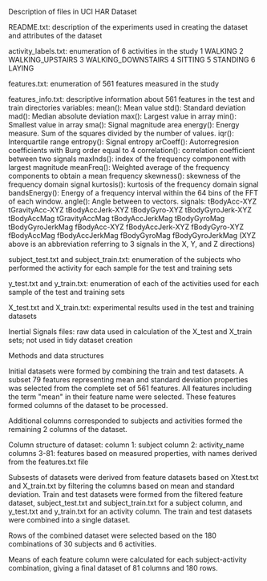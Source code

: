 Description of files in UCI HAR Dataset

README.txt: description of the experiments used in creating the dataset and attributes of the dataset

activity_labels.txt: enumeration of 6 activities in the study
	1 WALKING
	2 WALKING_UPSTAIRS
	3 WALKING_DOWNSTAIRS
	4 SITTING
	5 STANDING
	6 LAYING

features.txt: enumeration of 561 features measured in the study

features_info.txt: descriptive information about 561 features in
the test and train directories
	variables:
		mean(): Mean value
		std(): Standard deviation
		mad(): Median absolute deviation 
		max(): Largest value in array
		min(): Smallest value in array
		sma(): Signal magnitude area
		energy(): Energy measure. Sum of the squares divided 				by the number of values. 
		iqr(): Interquartile range 
		entropy(): Signal entropy
		arCoeff(): Autorregresion coefficients with Burg 				order equal to 4
		correlation(): correlation coefficient between two 				signals
		maxInds(): index of the frequency component with 				largest magnitude
		meanFreq(): Weighted average of the frequency 					components to obtain a mean frequency
		skewness(): skewness of the frequency domain signal 
		kurtosis(): kurtosis of the frequency domain signal 
		bandsEnergy(): Energy of a frequency interval within 				the 64 bins of the FFT of each window.
		angle(): Angle between to vectors.
	signals:
		tBodyAcc-XYZ
		tGravityAcc-XYZ
		tBodyAccJerk-XYZ
		tBodyGyro-XYZ
		tBodyGyroJerk-XYZ
		tBodyAccMag
		tGravityAccMag
		tBodyAccJerkMag
		tBodyGyroMag
		tBodyGyroJerkMag
		fBodyAcc-XYZ
		fBodyAccJerk-XYZ
		fBodyGyro-XYZ
		fBodyAccMag
		fBodyAccJerkMag
		fBodyGyroMag
		fBodyGyroJerkMag
		(XYZ above is an abbreviation referring to 3 signals 				in the X, Y, and Z directions)

subject_test.txt and subject_train.txt:
	enumeration of the subjects who performed the activity for 	each sample for the test and training sets

y_test.txt and y_train.txt:
	enumeration of each of the activities used for each sample 	of the test and training sets

X_test.txt and X_train.txt:
	experimental results used in the test and training 	datasets

Inertial Signals files:
	raw data used in calculation of the X_test and X_train 	sets; not used in tidy dataset creation

Methods and data structures

Initial datasets were formed by combining the train and test datasets. 
A subset 79 features representing mean and standard deviation properties was selected from the complete set of 561 features. All features including the term "mean" in their feature name were selected. These features formed columns of the dataset to be processed.

Additional columns corresponded to subjects and activities formed the remaining 2 columns of the dataset.

Column structure of dataset:
	column 1: subject
	column 2: activity_name
	columns 3-81: features based on measured properties, with 			names derived from the features.txt file
	
Subsests of datasets were derived from feature datasets based on Xtest.txt and X_train.txt by filtering the columns based on mean and standard deviation. Train and test datasets were formed from the filtered feature dataset, subject_test.txt and subject_train.txt for a subject column, and y_test.txt and y_train.txt for an activity column. The train and test datasets were combined into a single dataset.

Rows of the combined dataset were selected based on the 180 combinations of 30 subjects and 6 activities.

Means of each feature column were calculated for each subject-activity combination, giving a final dataset of 81 columns and 180 rows.


